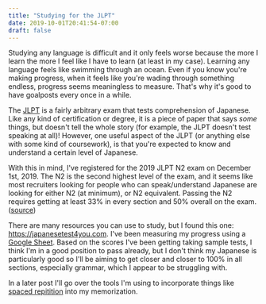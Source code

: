 ```yaml
---
title: "Studying for the JLPT"
date: 2019-10-01T20:41:54-07:00
draft: false
---
```


Studying any language is difficult and it only feels worse because the more I learn the more I feel like I have to learn (at least in my case). Learning any language feels like swimming through an ocean. Even if you know you're making progress, when it feels like you're wading through something endless, progress seems meaningless to measure. That's why it's good to have goalposts every once in a while.

The [JLPT](https://www.jlpt.jp/e/) is a fairly arbitrary exam that tests comprehension of Japanese. Like any kind of certification or degree, it is a piece of paper that says _some_ things, but doesn't tell the whole story (for example, the JLPT doesn't test speaking at all)! However, one useful aspect of the JLPT (or anything else with some kind of coursework), is that you're expected to know and understand a certain level of Japanese.

With this in mind, I've registered for the 2019 JLPT N2 exam on December 1st, 2019. The N2 is the second highest level of the exam, and it seems like most recruiters looking for people who can speak/understand Japanese are looking for either N2 (at minimum), or N2 equivalent. Passing the N2 requires getting at least 33% in every section and 50% overall on the exam. ([source](https://www.jlpt.jp/e/guideline/results.html))

There are many resources you can use to study, but I found this one: https://japanesetest4you.com. I've been measuring my progress using a [Google Sheet](https://docs.google.com/spreadsheets/d/1_O3tLI4qUrWMIUDlzB_AW2ImUT7elBFYtYjmw7qn5Gc/edit?usp=sharing). Based on the scores I've been getting taking sample tests, I think I'm in a good position to pass already, but I don't think my Japanese is particularly good so I'll be aiming to get closer and closer to 100% in all sections, especially grammar, which I appear to be struggling with.

In a later post I'll go over the tools I'm using to incorporate things like [spaced repitition](https://en.wikipedia.org/wiki/Spaced_repetition) into my memorization.